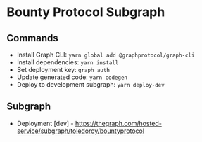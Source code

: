 # Bounty Protocol Subgraph

## Commands

- Install Graph CLI: `yarn global add @graphprotocol/graph-cli`
- Install dependencies: `yarn install`
- Set deployment key: `graph auth`
- Update generated code: `yarn codegen`
- Deploy to development subgraph: `yarn deploy-dev`

## Subgraph

- Deployment [dev] - https://thegraph.com/hosted-service/subgraph/toledoroy/bountyprotocol
